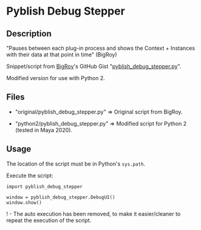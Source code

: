 # Pyblish Debug Stepper

## Description

"Pauses between each plug-in process and shows the Context + Instances with their data at that point in time" (BigRoy)


Snippet/script from [BigRoy](https://gist.github.com/BigRoy)'s GitHub Gist "[pyblish_debug_stepper.py](https://gist.github.com/BigRoy/1972822065e38f8fae7521078e44eca2)".

Modified version for use with Python 2.


## Files

* "original/pyblish_debug_stepper.py"
    => Original script from BigRoy.

* "python2/pyblish_debug_stepper.py"
    => Modified script for Python 2 (tested in Maya 2020).


## Usage

The location of the script must be in Python's ```sys.path```.

Execute the script:
```
import pyblish_debug_stepper

window = pyblish_debug_stepper.DebugUI()
window.show()
```

! - The auto execution has been removed, to make it easier/cleaner to repeat the execution of the script.
